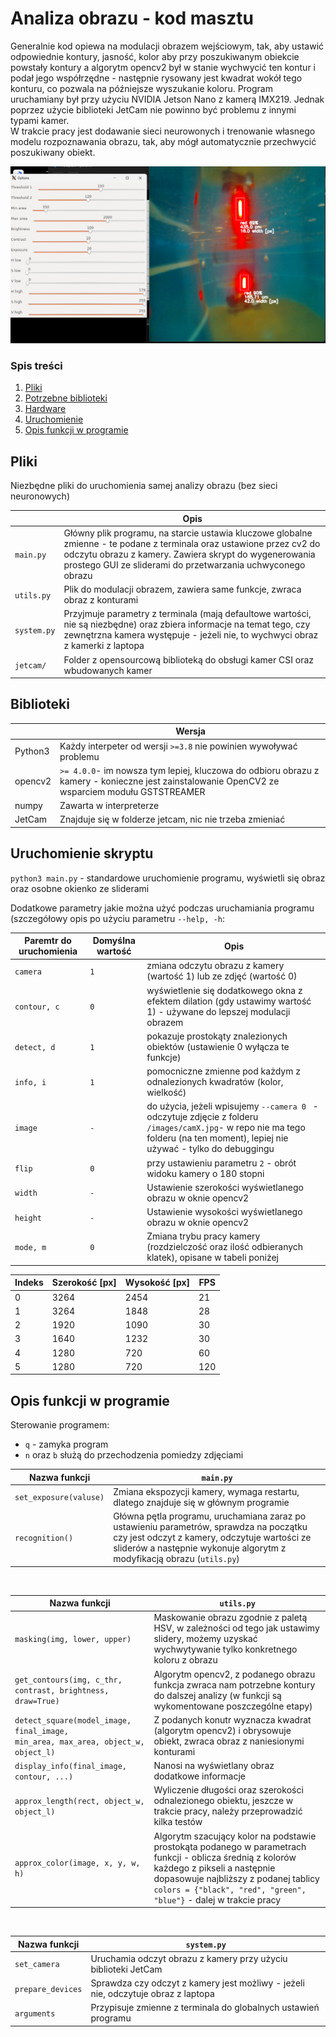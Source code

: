 # Analiza obrazu - kod masztu

Generalnie kod opiewa na modulacji obrazem wejściowym, tak, aby ustawić odpowiednie kontury, jasność, kolor aby przy
poszukiwanym obiekcie powstały kontury a algorytm opencv2 był w stanie wychwycić ten kontur i podał jego współrzędne -
następnie rysowany jest kwadrat wokół tego konturu, co pozwala na późniejsze wyszukanie koloru. Program uruchamiany był
przy użyciu NVIDIA Jetson Nano z kamerą IMX219. Jednak poprzez użycie biblioteki JetCam nie powinno być problemu z
innymi typami kamer. <br>
W trakcie pracy jest dodawanie sieci neurowonych i trenowanie własnego modelu rozpoznawania obrazu, tak, aby mógł
automatycznie przechwycić poszukiwany obiekt.

![Zrzut ekranu działającego programu](https://github.com/zarool/analiza_obrazu_pk/blob/main/dokumentacja/images-output-old/out0.png?raw=true)

### Spis treści

1. [ Pliki ](#files)
2. [Potrzebne biblioteki](#dependencies)
3. [Hardware](#hw)
4. [ Uruchomienie ](#usage)
5. [Opis funkcji w programie](#functions)

<a name="files"></a>

## Pliki

Niezbędne pliki do uruchomienia samej analizy obrazu (bez sieci neuronowych)

|             | Opis                                                                                                                                                                                                                                          |                
|-------------|-----------------------------------------------------------------------------------------------------------------------------------------------------------------------------------------------------------------------------------------------|
| `main.py`   | Główny plik programu, na starcie ustawia kluczowe globalne zmienne - te podane z terminala oraz ustawione przez cv2 do odczytu obrazu z kamery. Zawiera skrypt do wygenerowania prostego GUI ze sliderami do przetwarzania uchwyconego obrazu |
| `utils.py`  | Plik do modulacji obrazem, zawiera same funkcje, zwraca obraz z konturami                                                                                                                                                                     |
| `system.py` | Przyjmuje parametry z terminala (mają defaultowe wartości, nie są niezbędne) oraz zbiera informacje na temat tego, czy zewnętrzna kamera występuje - jeżeli nie, to wychwyci obraz z kamerki z laptopa                                        |
| `jetcam/`   | Folder z opensourcową biblioteką do obsługi kamer CSI oraz wbudowanych kamer                                                                                                                                                                  |

<a name="dependencies"></a>

## Biblioteki

|           | Wersja                                                                                                                                        |
|-----------|-----------------------------------------------------------------------------------------------------------------------------------------------|
| Python3   | Każdy interpeter od wersji `>=3.8` nie powinien wywoływać problemu                                                                            |
| opencv2 	 | `>= 4.0.0`- im nowsza tym lepiej, kluczowa do odbioru obrazu z kamery - konieczne jest zainstalowanie OpenCV2 ze wsparciem modułu GSTSTREAMER |
| numpy     | 	Zawarta w interpreterze                                                                                                                      |
| JetCam    | Znajduje się w folderze jetcam, nic nie trzeba zmieniać                                                                                       |

<a name="usage"></a>

## Uruchomienie skryptu

`python3 main.py` - standardowe uruchomienie programu, wyświetli się obraz oraz osobne okienko ze sliderami

Dodatkowe parametry jakie można użyć podczas uruchamiania programu (szczegółowy opis po użyciu parametru `--help, -h`:

| Paremtr do uruchomienia | Domyślna wartość | Opis                                                                                                                                                                            |
|-------------------------|------------------|---------------------------------------------------------------------------------------------------------------------------------------------------------------------------------|
| `camera`                | `1`              | zmiana odczytu obrazu z kamery (wartość 1) lub ze zdjęć (wartość 0)                                                                                                             |
| `contour, c`            | `0`              | wyświetlenie się dodatkowego okna z efektem dilation (gdy ustawimy wartość 1) - używane do lepszej modulacji obrazem                                                            |
| `detect, d`             | `1`              | pokazuje prostokąty znalezionych obiektów (ustawienie 0 wyłącza te funkcje)                                                                                                     |
| `info, i`               | `1`              | pomocniczne zmienne pod każdym z odnalezionych kwadratów (kolor, wielkość)                                                                                                      |
| `image`                 | `-`              | do użycia, jeżeli wpisujemy `--camera 0 ` - odczytuje zdjęcie z folderu `/images/camX.jpg`- w repo nie ma tego folderu (na ten moment), lepiej nie używać - tylko do debuggingu |
| `flip`                  | `0`              | przy ustawieniu parametru `2` - obrót widoku kamery o 180 stopni                                                                                                                |
| `width`                 | `-`              | Ustawienie szerokości wyświetlanego obrazu w oknie opencv2                                                                                                                      |
| `height`                | `-`              | Ustawienie wysokości wyświetlanego obrazu w oknie opencv2                                                                                                                       |
| `mode, m`               | `0`              | Zmiana trybu pracy kamery (rozdzielczość oraz ilość odbieranych klatek), opisane w tabeli poniżej                                                                               |

| Indeks | Szerokość [px] | Wysokość [px] | FPS |
|--------|----------------|---------------|-----|
| 0      | 3264           | 2454          | 21  |
| 1      | 3264           | 1848          | 28  |
| 2      | 1920           | 1090          | 30  |
| 3      | 1640           | 1232          | 30  |
| 4      | 1280           | 720           | 60  |
| 5      | 1280           | 720           | 120 |

<a name="functions"></a>

## Opis funkcji w programie

Sterowanie programem:

- `q` - zamyka program
- `n` oraz `b` służą do przechodzenia pomiedzy zdjęciami

| Nazwa funkcji          | `main.py`                                                                                                                                                                                                        |
|------------------------|------------------------------------------------------------------------------------------------------------------------------------------------------------------------------------------------------------------|
| `set_exposure(valuse)` | Zmiana ekspozycji kamery, wymaga restartu, dlatego znajduje się w głównym programie                                                                                                                              |
| `recognition()`        | Główna pętla programu, uruchamiana zaraz po ustawieniu parametrów, sprawdza na początku czy jest odczyt z kamery, odczytuje wartości ze sliderów a następnie wykonuje algorytm z modyfikacją obrazu (`utils.py`) |

<br>

| Nazwa funkcji                                                                            | `utils.py`                                                                                                                                                                                                                                             |
|------------------------------------------------------------------------------------------|--------------------------------------------------------------------------------------------------------------------------------------------------------------------------------------------------------------------------------------------------------|
| `masking(img, lower, upper)`                                                             | Maskowanie obrazu zgodnie z paletą HSV, w zależności od tego jak ustawimy slidery, możemy uzyskać wychwytywanie tylko konkretnego koloru z obrazu                                                                                                      |
| `get_contours(img, c_thr, contrast, brightness, draw=True)`                              | Algorytm opencv2, z podanego obrazu funkcja zwraca nam potrzebne kontury do dalszej analizy (w funkcji są wykomentowane poszczególne etapy)                                                                                                            |
| `detect_square(model_image, final_image,` <br> `min_area, max_area, object_w, object_l)` | Z podanych konutr wyznacza kwadrat (algorytm opencv2) i obrysowuje obiekt, zwraca obraz z naniesionymi konturami                                                                                                                                       |
| `display_info(final_image, contour, ...)`                                                | Nanosi na wyświetlany obraz dodatkowe informacje                                                                                                                                                                                                       |
| `approx_length(rect, object_w, object_l)`                                                | Wyliczenie długości oraz szerokości odnalezionego obiektu, jeszcze w trakcie pracy, należy przeprowadzić kilka testów                                                                                                                                  |
| `approx_color(image, x, y, w, h)`                                                        | Algorytm szacujący kolor na podstawie prostokąta podanego w parametrach funkcji - oblicza średnią z kolorów każdego z pikseli a następnie dopasowuje najbliższy z podanej tablicy `colors = {"black", "red", "green", "blue"}` - dalej w trakcie pracy |

<br>

| Nazwa funkcji     | `system.py`                                                                       |
|-------------------|-----------------------------------------------------------------------------------|
| `set_camera`      | Uruchamia odczyt obrazu z kamery przy użyciu biblioteki JetCam                    |
| `prepare_devices` | Sprawdza czy odczyt z kamery jest możliwy - jeżeli nie, odczytuje obraz z laptopa |
| `arguments`       | Przypisuje zmienne z terminala do globalnych ustawień programu                    |

